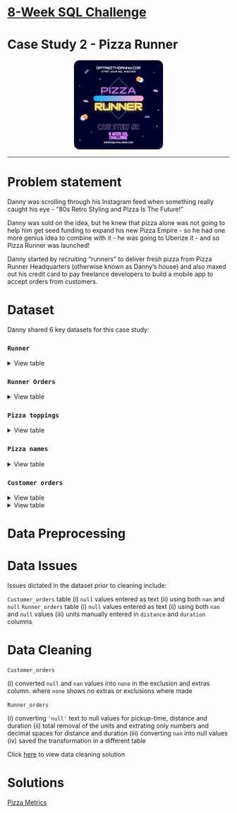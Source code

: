 # [8-Week SQL Challenge](https://github.com/nzehh/8-Weeks-SQL-Challenge)

# Case Study 2 - Pizza Runner
<p align="center">
<img src="https://github.com/nzehh/8-Weeks-SQL-Challenge/blob/main/IMG/org-2.png" width=40% height=40%>


---

# Problem statement
Danny was scrolling through his Instagram feed when something really caught his eye - “80s Retro Styling and Pizza Is The Future!”

Danny was sold on the idea, but he knew that pizza alone was not going to help him get seed funding to expand his new Pizza Empire - so he had one more genius idea to combine with it - he was going to Uberize it - and so Pizza Runner was launched!

Danny started by recruiting “runners” to deliver fresh pizza from Pizza Runner Headquarters (otherwise known as Danny’s house) and also maxed out his credit card to pay freelance developers to build a mobile app to accept orders from customers.

# Dataset
 Danny shared 6 key datasets for this case study:

 ### **```Runner```**

 <details>
   <summary>
     View table
   </summary>
   This Runner table captures all ***runner_id*** and ***registration_date*** information of delivery runners

| runner_id   | registration_date |
|-------------|-------------------|
| 1           | 2021-01-01        |
| 2           | 2021-01-03        |
| 3           | 2021-01-08        |
| 4           | 2021-01-15        |
|             |                   |

 </details>

### **```Runner Orders```**

 <details>
   <summary>
     View table
   </summary>
   The Runner_orders table contains the ***order_id*** of delivery made by each ***runner_id***, the ***pickup_time***,***duration*** and ***distance*** covered
   
|  order_id  | runner_id | pickup_time         | distance | duration | cancellation            |
|------------|-----------|---------------------|----------|----------|-------------------------|
| 1          | 1         | 2020-01-01 18:15:34 | 20       | 32       |                         |
| 2          | 1         | 2020-01-01 19:10:54 | 20       | 27       |                         |
| 3          | 1         | 2020-01-03 00:12:37 | 13.4     | 20       |                         |
| 4          | 2         | 2020-01-04 13:53:03 | 23.4     | 40       |                         |
| 5          | 3         | 2020-01-08 21:10:57 | 10       | 15       |                         |
| 6          | 3         |                     |          |          | Restaurant Cancellation |
| 7          | 2         | 2020-01-08 21:30:45 | 25       | 25       |                         |
| 8          | 2         | 2020-01-10 00:15:02 | 23.4     | 15       |                         |
| 9          | 2         |                     |          |          | Customer Cancellation   |
| 10         | 1         | 2020-01-11 18:50:20 | 10       | 10       |                         |

 </details>

### **```Pizza toppings```**

<details>
  <summary>
    View table
  </summary>
|  topping_id  | topping_name |
|--------------|--------------|
| 1            | Bacon        |
| 2            | BBQ Sauce    |
| 3            | Beef         |
| 4            | Cheese       |
| 5            | Chicken      |
| 6            | Mushrooms    |
| 7            | Onions       |
| 8            | Pepperoni    |
| 9            | Peppers      |
| 10           | Salami       |
| 11           | Tomatoes     |
| 12           | Tomato Sauce |

</details>

### **```Pizza names```**

<details>
  <summary>
    View table
  </summary>
  
| pizza_id   | pizza_name |
|------------|------------|
| 1          | Meatlovers |
| 2          | Vegetarian |
</details>


### **```Customer orders```**

<details>
  <summary>
    View table
  </summary>
|            |             |          |            |        |                     |
|------------|-------------|----------|------------|--------|---------------------|
| # order_id | customer_id | pizza_id | exclusions | extras | order_time          |                    
| 1          | 101         | 1        | None       | None   | 2020-01-01 18:05:02 |                     
| 2          | 101         | 1        | None       | None   | 2020-01-01 19:00:52 |                     
| 3          | 102         | 1        | None       | None   | 2020-01-02 23:51:23 |                    
| 3          | 102         | 2        | None       | None   | 2020-01-02 23:51:23 |                     
| 4          | 103         | 1        | 4          | None   | 2020-01-04 13:23:46 |                     
| 4          | 103         | 1        | 4          | None   | 2020-01-04 13:23:46 |                    
| 4          | 103         | 2        | 4          | None   | 2020-01-04 13:23:46 |                     
| 5          | 104         | 1        | None       | 1      | 2020-01-08 21:00:29 |                     
| 6          | 101         | 2        | None       | None   | 2020-01-08 21:03:13 |                    
| 7          | 105         | 2        | None       | 1      | 2020-01-08 21:20:29 |                    
| 8          | 102         | 1        | None       | None   | 2020-01-09 23:54:33 |                   
| 9          | 103         | 1        | 4          | 1,5    | 2020-01-10 11:22:59 |                     
| 10         | 104         | 1        | None       | None   | 2020-01-11 18:34:49 |                  
| 10         | 104         | 1        | 2,6        | 1,4    | 2020-01-11 18:34:49 |

</details>

<details>
  <summary>
    View table 
  </summary>

| # pizza_id | toppings |   |   |   |    |    |   |    |
|------------|----------|---|---|---|----|----|---|----|
| 1          | 1        | 2 | 3 | 4 | 5  | 6  | 8 | 10 |
| 2          | 4        | 6 | 7 | 9 | 11 | 12 |   |    |

</details>

# Data Preprocessing

# Data Issues

 Issues dictated in the dataset prior to cleaning include:

 ```Customer_orders``` table
      (i) ```null``` values entered as text
      (ii) using both ``nan`` and ```null```
```Runner_orders``` table
      (i) ```null``` values entered as text
      (ii) using both ```nan``` and ```null``` values 
      (iii) units manually entered in ```distance``` and ```duration``` columns

# Data Cleaning

```Customer_orders```

   (i) converted ```null``` and ```nan``` values into ```none``` in the exclusion and extras column.
      where ```none``` shows no extras or exclusions where made 
      
```Runner_orders```

   (i) converting ```'null'``` text to null values for pickup-time, distance and duration
   (ii) total removal of the units and extrating only numbers and decimal spaces for distance and duration
   (iii) converting ```nan``` into null values
   (iv) saved the transformation in a different table

   Click [here](https://github.com/nzehh/8-Weeks-SQL-Challenge/blob/main/CASE%202-%20PIZZA%20RUNNER/Case%202%20data%20cleaning.sql) to view data cleaning solution

# Solutions
[Pizza Metrics]()
